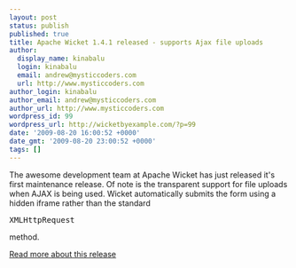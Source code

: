 ```yaml
---
layout: post
status: publish
published: true
title: Apache Wicket 1.4.1 released - supports Ajax file uploads
author:
  display_name: kinabalu
  login: kinabalu
  email: andrew@mysticcoders.com
  url: http://www.mysticcoders.com
author_login: kinabalu
author_email: andrew@mysticcoders.com
author_url: http://www.mysticcoders.com
wordpress_id: 99
wordpress_url: http://wicketbyexample.com/?p=99
date: '2009-08-20 16:00:52 +0000'
date_gmt: '2009-08-20 23:00:52 +0000'
tags: []
---
```

<p>The awesome development team at Apache Wicket has just released it's first maintenance release.  Of note is the transparent support for file uploads when AJAX is being used.  Wicket automatically submits the form using a hidden iframe rather than the standard
<pre>XMLHttpRequest</pre>
<p> method.</p>
<p><a href="http://wicketinaction.com/2009/08/wicket-1-4-1-supports-ajax-file-uploads/" target="_blank">Read more about this release</a></p>
